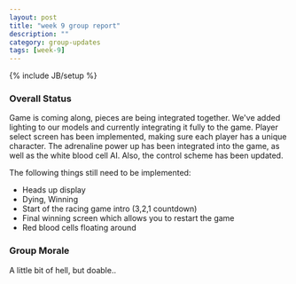 ```yaml
---
layout: post
title: "week 9 group report"
description: ""
category: group-updates
tags: [week-9]
---
```

{% include JB/setup %}


### Overall Status

Game is coming along, pieces are being integrated together. We've added lighting to our models and currently integrating it fully to the game. Player select screen has been implemented, making sure each player has a unique character. The adrenaline power up has been integrated into the game, as well as the white blood cell AI. Also, the control scheme has been updated.

The following things still need to be implemented:
- Heads up display
- Dying, Winning
- Start of the racing game intro (3,2,1 countdown)
- Final winning screen which allows you to restart the game
- Red blood cells floating around




### Group Morale

A little bit of hell, but doable..





